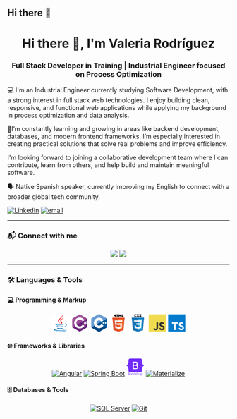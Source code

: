 ## Hi there 👋
<!--

**ValeRZ19/ValeRZ19** is a ✨ _special_ ✨ repository because its `README.md` (this file) appears on your GitHub profile.
-->

<h1 align="center">Hi there 👋, I'm Valeria Rodríguez</h1>
<h3 align="center">Full Stack Developer in Training | Industrial Engineer focused on Process Optimization</h3>



<p>💻 I'm an Industrial Engineer currently studying Software Development, with a strong interest in full stack web technologies. I enjoy building clean, 
  responsive, and functional web applications while applying my background in process optimization and data analysis. </p>
<p>🌱I’m constantly learning and growing in areas like backend development, databases, and modern frontend frameworks. I’m especially interested in creating practical solutions that solve real problems and improve efficiency.</p>
<p>I'm looking forward to joining a collaborative development team where I can contribute, learn from others, and help build and maintain meaningful software.
</p>
<p>🗣️ Native Spanish speaker, currently improving my English to connect with a broader global tech community.</p>

 [![LinkedIn](https://img.shields.io/badge/LinkedIn-%230077B5.svg?logo=linkedin&logoColor=white)](https://www.linkedin.com/in/rodr%C3%ADguez-903061347/)  [![email](https://img.shields.io/badge/Email-D14836?logo=gmail&logoColor=white)](mailto:valerz1909@gmail.com) 
 <!--[![Stack Overflow](https://img.shields.io/badge/-Stackoverflow-FE7A16?logo=stack-overflow&logoColor=white)](h)--> 

---

### 📬 Connect with me

<p align="center">
  <a href="mailto:valerz1909@gmail.com"><img src="https://img.shields.io/badge/Email-%23D14836.svg?&style=for-the-badge&logo=gmail&logoColor=white"/></a>
  <a href="" target="_blank"><img src="https://img.shields.io/badge/LinkedIn-%230077B5.svg?&style=for-the-badge&logo=linkedin&logoColor=white"/></a>
 <!-- <a href="https://github.com/valerz19" target="_blank"><img src="https://img.shields.io/badge/GitHub-%2312100E.svg?&style=for-the-badge&logo=github&logoColor=white"/></a>-->
</p>

---

### 🛠️ Languages & Tools

#### 💻 Programming & Markup
<p align="center">
  <a href="#"><img src="https://raw.githubusercontent.com/devicons/devicon/master/icons/java/java-original.svg" alt="Java" width="40" height="40"/></a>
  <a href="#"><img src="https://raw.githubusercontent.com/devicons/devicon/master/icons/csharp/csharp-original.svg" alt="C#" width="40" height="40"/></a>
  <a href="#"><img src="https://raw.githubusercontent.com/devicons/devicon/master/icons/cplusplus/cplusplus-original.svg" alt="C++" width="40" height="40"/></a>
  <a href="#"><img src="https://raw.githubusercontent.com/devicons/devicon/master/icons/html5/html5-original-wordmark.svg" alt="HTML5" width="40" height="40"/></a>
  <a href="#"><img src="https://raw.githubusercontent.com/devicons/devicon/master/icons/css3/css3-original-wordmark.svg" alt="CSS3" width="40" height="40"/></a>
  <a href="#"><img src="https://raw.githubusercontent.com/devicons/devicon/master/icons/javascript/javascript-original.svg" alt="JavaScript" width="40" height="40"/></a>
  <a href="#"><img src="https://raw.githubusercontent.com/devicons/devicon/master/icons/typescript/typescript-original.svg" alt="TypeScript" width="40" height="40"/></a>
</p>

#### 🌐 Frameworks & Libraries
<p align="center">
  <a href="#"><img src="https://angular.io/assets/images/logos/angular/angular.svg" alt="Angular" width="40" height="40"/></a>
  <a href="#"><img src="https://www.vectorlogo.zone/logos/springio/springio-icon.svg" alt="Spring Boot" width="40" height="40"/></a>
  <a href="#"><img src="https://raw.githubusercontent.com/devicons/devicon/master/icons/bootstrap/bootstrap-plain-wordmark.svg" alt="Bootstrap" width="40" height="40"/></a>
  <a href="#"><img src="https://raw.githubusercontent.com/prplx/svg-logos/5585531d45d294869c4eaab4d7cf2e9c167710a9/svg/materialize.svg" alt="Materialize" width="40" height="40"/></a>
</p>

#### 🗄️ Databases & Tools
<p align="center">
  <a href="#"><img src="https://www.svgrepo.com/show/303229/microsoft-sql-server-logo.svg" alt="SQL Server" width="40" height="40"/></a>
  <a href="#"><img src="https://www.vectorlogo.zone/logos/git-scm/git-scm-icon.svg" alt="Git" width="40" height="40"/></a>
</p>



